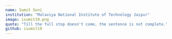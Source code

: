 ```yaml
---
name: Sumit Soni
institution: "Malaviya National Institute of Technology Jaipur"
image: isumit19.png
quote: "Till the full stop doesn't come, the sentence is not complete."
github: isumit19
---
```


